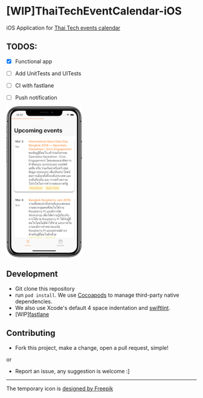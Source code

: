 # [WIP]ThaiTechEventCalendar-iOS
iOS Application for [Thai Tech events calendar](https://github.com/ThaiProgrammer/tech-events-calendar)

## TODOS:
- [x] Functional app
- [ ] Add UnitTests and UITests
- [ ] CI with fastlane
- [ ] Push notification


![](https://raw.githubusercontent.com/kindraywind/ThaiTechEventCalendar-iOS/master/screenshots/ss1.png)

## Development
- Git clone this repository
- run `pod install`. We use [Cocoapods](http://cocoapods.org) to manage third-party native dependencies.
- We also use Xcode's default 4 space indentation and [swiftlint](https://github.com/realm/SwiftLint).
- [WIP][fastlane](https://fastlane.tools)

## Contributing
- Fork this project, make a change, open a pull request, simple!

or

- Report an issue, any suggestion is welcome :]

---

The temporary icon is [designed by Freepik](http://www.freepik.com)
